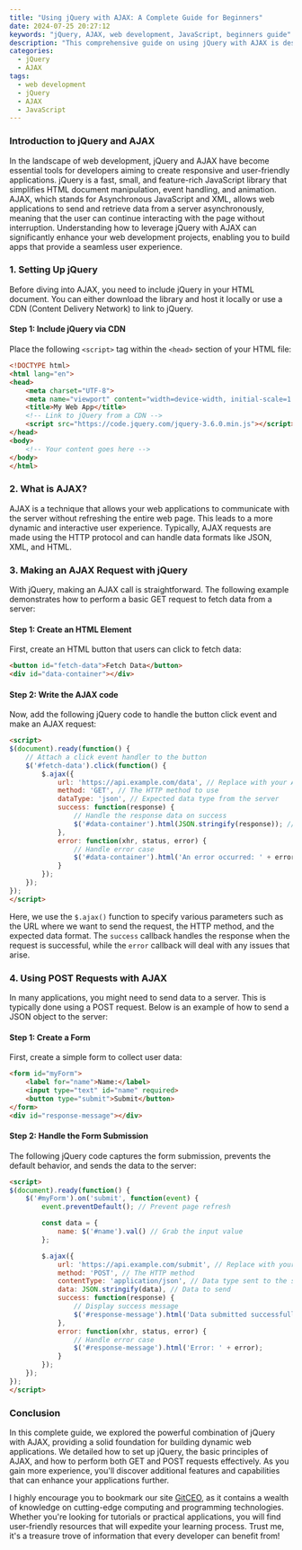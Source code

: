 ```yaml
---
title: "Using jQuery with AJAX: A Complete Guide for Beginners"
date: 2024-07-25 20:27:12
keywords: "jQuery, AJAX, web development, JavaScript, beginners guide"
description: "This comprehensive guide on using jQuery with AJAX is designed specifically for beginners who wish to enhance their web development skills. AJAX, short for Asynchronous JavaScript and XML, is a method of exchanging data with a server asynchronously. In this article, we will explore the fundamentals of jQuery, and how to integrate it with AJAX to create dynamic web applications. Understanding these concepts is essential for modern web development, as they allow for the creation of interactive, user-friendly websites while improving efficiency and speed. From basic setup to practical examples, we will cover it all in a structured manner. By the end of this guide, you will have a clear understanding of jQuery and AJAX, along with the skills to implement them effectively in your projects."
categories:
  - jQuery
  - AJAX
tags:
  - web development
  - jQuery
  - AJAX
  - JavaScript
---
```


### Introduction to jQuery and AJAX

In the landscape of web development, jQuery and AJAX have become essential tools for developers aiming to create responsive and user-friendly applications. jQuery is a fast, small, and feature-rich JavaScript library that simplifies HTML document manipulation, event handling, and animation. AJAX, which stands for Asynchronous JavaScript and XML, allows web applications to send and retrieve data from a server asynchronously, meaning that the user can continue interacting with the page without interruption. Understanding how to leverage jQuery with AJAX can significantly enhance your web development projects, enabling you to build apps that provide a seamless user experience.

<!-- more -->

### 1. Setting Up jQuery

Before diving into AJAX, you need to include jQuery in your HTML document. You can either download the library and host it locally or use a CDN (Content Delivery Network) to link to jQuery.

#### Step 1: Include jQuery via CDN

Place the following `<script>` tag within the `<head>` section of your HTML file:

```html
<!DOCTYPE html>
<html lang="en">
<head>
    <meta charset="UTF-8">
    <meta name="viewport" content="width=device-width, initial-scale=1.0">
    <title>My Web App</title>
    <!-- Link to jQuery from a CDN -->
    <script src="https://code.jquery.com/jquery-3.6.0.min.js"></script>
</head>
<body>
    <!-- Your content goes here -->
</body>
</html>
```

### 2. What is AJAX?

AJAX is a technique that allows your web applications to communicate with the server without refreshing the entire web page. This leads to a more dynamic and interactive user experience. Typically, AJAX requests are made using the HTTP protocol and can handle data formats like JSON, XML, and HTML.

### 3. Making an AJAX Request with jQuery

With jQuery, making an AJAX call is straightforward. The following example demonstrates how to perform a basic GET request to fetch data from a server:

#### Step 1: Create an HTML Element

First, create an HTML button that users can click to fetch data:

```html
<button id="fetch-data">Fetch Data</button>
<div id="data-container"></div>
```

#### Step 2: Write the AJAX code

Now, add the following jQuery code to handle the button click event and make an AJAX request:

```html
<script>
$(document).ready(function() {
    // Attach a click event handler to the button
    $('#fetch-data').click(function() {
        $.ajax({
            url: 'https://api.example.com/data', // Replace with your API endpoint
            method: 'GET', // The HTTP method to use
            dataType: 'json', // Expected data type from the server
            success: function(response) {
                // Handle the response data on success
                $('#data-container').html(JSON.stringify(response)); // Display the response
            },
            error: function(xhr, status, error) {
                // Handle error case
                $('#data-container').html('An error occurred: ' + error);
            }
        });
    });
});
</script>
```

Here, we use the `$.ajax()` function to specify various parameters such as the URL where we want to send the request, the HTTP method, and the expected data format. The `success` callback handles the response when the request is successful, while the `error` callback will deal with any issues that arise.

### 4. Using POST Requests with AJAX

In many applications, you might need to send data to a server. This is typically done using a POST request. Below is an example of how to send a JSON object to the server:

#### Step 1: Create a Form

First, create a simple form to collect user data:

```html
<form id="myForm">
    <label for="name">Name:</label>
    <input type="text" id="name" required>
    <button type="submit">Submit</button>
</form>
<div id="response-message"></div>
```

#### Step 2: Handle the Form Submission

The following jQuery code captures the form submission, prevents the default behavior, and sends the data to the server:

```html
<script>
$(document).ready(function() {
    $('#myForm').on('submit', function(event) {
        event.preventDefault(); // Prevent page refresh

        const data = {
            name: $('#name').val() // Grab the input value
        };

        $.ajax({
            url: 'https://api.example.com/submit', // Replace with your API endpoint
            method: 'POST', // The HTTP method
            contentType: 'application/json', // Data type sent to the server
            data: JSON.stringify(data), // Data to send
            success: function(response) {
                // Display success message
                $('#response-message').html('Data submitted successfully: ' + response.message);
            },
            error: function(xhr, status, error) {
                // Handle error case
                $('#response-message').html('Error: ' + error);
            }
        });
    });
});
</script>
```

### Conclusion

In this complete guide, we explored the powerful combination of jQuery with AJAX, providing a solid foundation for building dynamic web applications. We detailed how to set up jQuery, the basic principles of AJAX, and how to perform both GET and POST requests effectively. As you gain more experience, you'll discover additional features and capabilities that can enhance your applications further.

I highly encourage you to bookmark our site [GitCEO](https://gitceo.com), as it contains a wealth of knowledge on cutting-edge computing and programming technologies. Whether you're looking for tutorials or practical applications, you will find user-friendly resources that will expedite your learning process. Trust me, it's a treasure trove of information that every developer can benefit from!